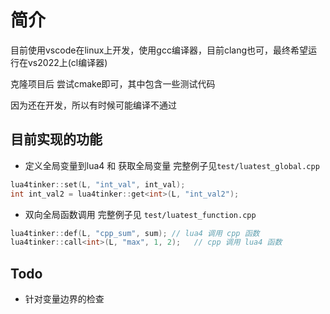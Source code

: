 # 简介

目前使用vscode在linux上开发，使用gcc编译器，目前clang也可，最终希望运行在vs2022上(cl编译器)

克隆项目后 尝试cmake即可，其中包含一些测试代码

因为还在开发，所以有时候可能编译不通过

## 目前实现的功能

+ 定义全局变量到lua4 和 获取全局变量 完整例子见`test/luatest_global.cpp`

```cpp
lua4tinker::set(L, "int_val", int_val);
int int_val2 = lua4tinker::get<int>(L, "int_val2");
```

+ 双向全局函数调用 完整例子见 `test/luatest_function.cpp`

```cpp
lua4tinker::def(L, "cpp_sum", sum); // lua4 调用 cpp 函数
lua4tinker::call<int>(L, "max", 1, 2);   // cpp 调用 lua4 函数
```

## Todo

+ 针对变量边界的检查